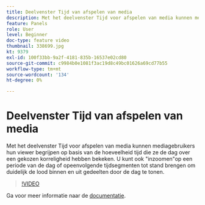 ```yaml
---
title: Deelvenster Tijd van afspelen van media
description: Met het deelvenster Tijd voor afspelen van media kunnen mediagebruikers hun viewer begrijpen op basis van de hoeveelheid tijd die ze de dag over een gekozen korreligheid hebben bekeken. U kunt ook "inzoomen"op een periode van de dag of opeenvolgende tijdsegmenten tot stand brengen om duidelijk de lood binnen en uit gedeelten door de dag te tonen.
feature: Panels
role: User
level: Beginner
doc-type: feature video
thumbnail: 338699.jpg
kt: 9379
exl-id: 100f33bb-9a2f-4181-835b-16537e02cd80
source-git-commit: c9984b0e1081f3ac19d8c49bc01626a69cd77b55
workflow-type: tm+mt
source-wordcount: '134'
ht-degree: 0%

---
```


# Deelvenster Tijd van afspelen van media

Met het deelvenster Tijd voor afspelen van media kunnen mediagebruikers hun viewer begrijpen op basis van de hoeveelheid tijd die ze de dag over een gekozen korreligheid hebben bekeken. U kunt ook &quot;inzoomen&quot;op een periode van de dag of opeenvolgende tijdsegmenten tot stand brengen om duidelijk de lood binnen en uit gedeelten door de dag te tonen.

>[!VIDEO](https://video.tv.adobe.com/v/338699/?quality=12&learn=on)

Ga voor meer informatie naar de [documentatie](https://experienceleague.adobe.com/docs/media-analytics/using/media-reports/media-playback-time-spent.html).
